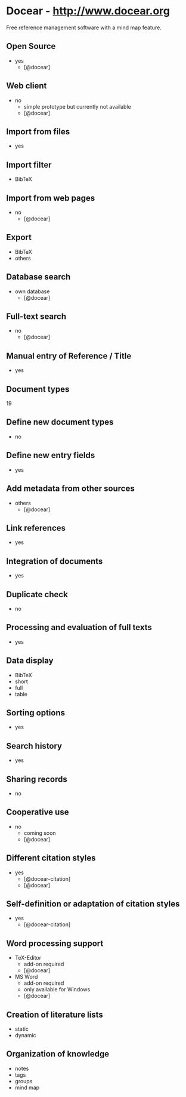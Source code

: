 # Docear - http://www.docear.org
Free reference management software with a mind map feature.

## Open Source
- yes
    - [@docear]

## Web client
- no
    - simple prototype but currently not available
    - [@docear]

## Import from files
- yes

## Import filter
- BibTeX

## Import from web pages
- no
    - [@docear]

## Export
- BibTeX
- others

## Database search
- own database
    - [@docear]

## Full-text search
- no
    - [@docear]

## Manual entry of Reference / Title
- yes

## Document types
19

## Define new document types
- no

## Define new entry fields
- yes

## Add metadata from other sources
- others
    - [@docear]

## Link references
- yes

## Integration of documents
- yes

## Duplicate check
- no

## Processing and evaluation of full texts
- yes

## Data display
- BibTeX
- short
- full
- table

## Sorting options
- yes

## Search history
- yes

## Sharing records
- no

## Cooperative use
- no
    - coming soon
    - [@docear]

## Different citation styles
- yes
    - [@docear-citation]
    - [@docear]

## Self-definition or adaptation of citation styles
- yes
    - [@docear-citation]

## Word processing support
- TeX-Editor
    - add-on required
    - [@docear]
- MS Word
    - add-on required
    - only available for Windows
    - [@docear]

## Creation of literature lists
- static
- dynamic

## Organization of knowledge
- notes
- tags
- groups
- mind map

